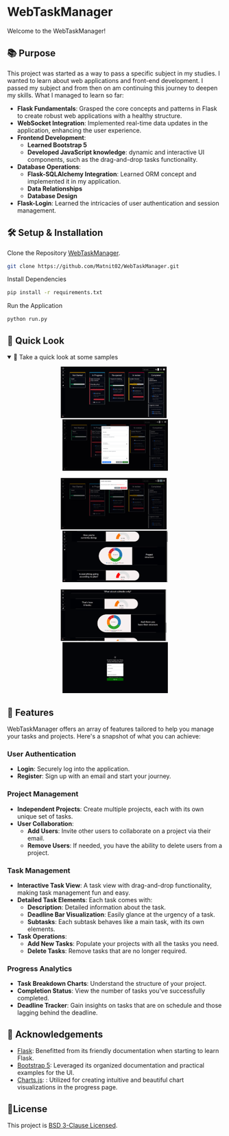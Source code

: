 # WebTaskManager
Welcome to the WebTaskManager! 

## 📚 Purpose
This project was started as a way to pass a specific subject in my studies. I wanted to learn about web applications and front-end development. I passed my subject and from then on am continuing this journey to deepen my skills. What I managed to learn so far:
- **Flask Fundamentals**: Grasped the core concepts and patterns in Flask to create robust web applications with a healthy structure.
- **WebSocket Integration**: Implemented real-time data updates in the application, enhancing the user experience.
- **Frontend Development**:
  - **Learned Bootstrap 5**
  - **Developed JavaScript knowledge**: dynamic and interactive UI components, such as the drag-and-drop tasks functionality.
- **Database Operations**:
  - **Flask-SQLAlchemy Integration**: Learned ORM concept and implemented it in my application.
  - **Data Relationships**
  - **Database Design**
- **Flask-Login**: Learned the intricacies of user authentication and session management.

## 🛠 Setup & Installation

Clone the Repository [WebTaskManager](https://github.com/Matnit02/WebTaskManager).
```bash
git clone https://github.com/Matnit02/WebTaskManager.git
```

Install Dependencies
```bash
pip install -r requirements.txt
```

Run the Application
```bash
python run.py
```

## 👀 Quick Look
<details open>
  <summary>📸 Take a quick look at some samples</summary>
  <p align="center">
    <img width="49%" src="https://github.com/Matnit02/WebTaskManager/blob/main/images/tasks.png"/>
&nbsp;
    <img width="49%" src="https://github.com/Matnit02/WebTaskManager/blob/main/images/new_task.png"/>
</p>

<p align="center">
    <img width="49%" src="https://github.com/Matnit02/WebTaskManager/blob/main/images/delete_task.png"/>
&nbsp;
    <img width="49%" src="https://github.com/Matnit02/WebTaskManager/blob/main/images/progress_1.png"/>
</p> 
    
<p align="center">
    <img width="49%" src="https://github.com/Matnit02/WebTaskManager/blob/main/images/progress_2.png">
&nbsp;
    <img width="49%" src="https://github.com/Matnit02/WebTaskManager/blob/main/images/register.png">
</p>
</details>

## 🌟 Features

WebTaskManager offers an array of features tailored to help you manage your tasks and projects. Here's a snapshot of what you can achieve:

### User Authentication
- **Login**: Securely log into the application.
- **Register**: Sign up with an email and start your journey.

### Project Management
- **Independent Projects**: Create multiple projects, each with its own unique set of tasks.
- **User Collaboration**: 
  - **Add Users**: Invite other users to collaborate on a project via their email.
  - **Remove Users**: If needed, you have the ability to delete users from a project.
  
### Task Management
- **Interactive Task View**: A task view with drag-and-drop functionality, making task management fun and easy.
- **Detailed Task Elements**: Each task comes with:
  - **Description**: Detailed information about the task.
  - **Deadline Bar Visualization**: Easily glance at the urgency of a task.
  - **Subtasks**: Each subtask behaves like a main task, with its own elements.
- **Task Operations**: 
  - **Add New Tasks**: Populate your projects with all the tasks you need.
  - **Delete Tasks**: Remove tasks that are no longer required.
  
### Progress Analytics
- **Task Breakdown Charts**: Understand the structure of your project.
- **Completion Status**: View the number of tasks you've successfully completed.
- **Deadline Tracker**: Gain insights on tasks that are on schedule and those lagging behind the deadline.

## 👏 Acknowledgements
- [Flask](https://flask.palletsprojects.com/en/3.0.x/): Benefitted from its friendly documentation when starting to learn Flask.
- [Bootstrap 5](https://getbootstrap.com/docs/5.3/getting-started/introduction/): Leveraged its organized documentation and practical examples for the UI.
- [Charts.js](https://www.chartjs.org/): : Utilized for creating intuitive and beautiful chart visualizations in the progress page.

## 📝License
This project is [BSD 3-Clause Licensed](https://github.com/Matnit02/WebTaskManager/blob/main/LICENSE).

